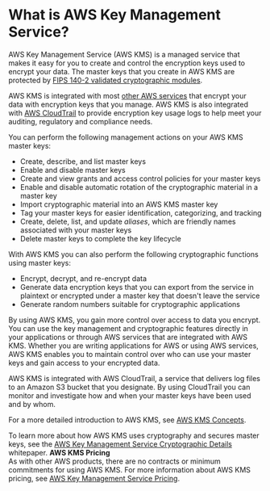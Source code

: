 # What is AWS Key Management Service?<a name="overview"></a>

AWS Key Management Service \(AWS KMS\) is a managed service that makes it easy for you to create and control the encryption keys used to encrypt your data\. The master keys that you create in AWS KMS are protected by [FIPS 140\-2 validated cryptographic modules](https://csrc.nist.gov/projects/cryptographic-module-validation-program/Certificate/3139)\.

AWS KMS is integrated with most [other AWS services](https://aws.amazon.com/kms/details/#integration) that encrypt your data with encryption keys that you manage\. AWS KMS is also integrated with [AWS CloudTrail](https://docs.aws.amazon.com/awscloudtrail/latest/userguide/) to provide encryption key usage logs to help meet your auditing, regulatory and compliance needs\.

You can perform the following management actions on your AWS KMS master keys:
+ Create, describe, and list master keys
+ Enable and disable master keys
+ Create and view grants and access control policies for your master keys
+ Enable and disable automatic rotation of the cryptographic material in a master key
+ Import cryptographic material into an AWS KMS master key
+ Tag your master keys for easier identification, categorizing, and tracking
+ Create, delete, list, and update *aliases*, which are friendly names associated with your master keys
+ Delete master keys to complete the key lifecycle

With AWS KMS you can also perform the following cryptographic functions using master keys:
+ Encrypt, decrypt, and re\-encrypt data
+ Generate data encryption keys that you can export from the service in plaintext or encrypted under a master key that doesn't leave the service
+ Generate random numbers suitable for cryptographic applications

By using AWS KMS, you gain more control over access to data you encrypt\. You can use the key management and cryptographic features directly in your applications or through AWS services that are integrated with AWS KMS\. Whether you are writing applications for AWS or using AWS services, AWS KMS enables you to maintain control over who can use your master keys and gain access to your encrypted data\.

AWS KMS is integrated with AWS CloudTrail, a service that delivers log files to an Amazon S3 bucket that you designate\. By using CloudTrail you can monitor and investigate how and when your master keys have been used and by whom\.

For a more detailed introduction to AWS KMS, see [AWS KMS Concepts](concepts.md)\.

To learn more about how AWS KMS uses cryptography and secures master keys, see the [AWS Key Management Service Cryptographic Details](https://d0.awsstatic.com/whitepapers/KMS-Cryptographic-Details.pdf) whitepaper\.
<a name="pricing"></a>
**AWS KMS Pricing**  
As with other AWS products, there are no contracts or minimum commitments for using AWS KMS\. For more information about AWS KMS pricing, see [AWS Key Management Service Pricing](https://aws.amazon.com/kms/pricing/)\.